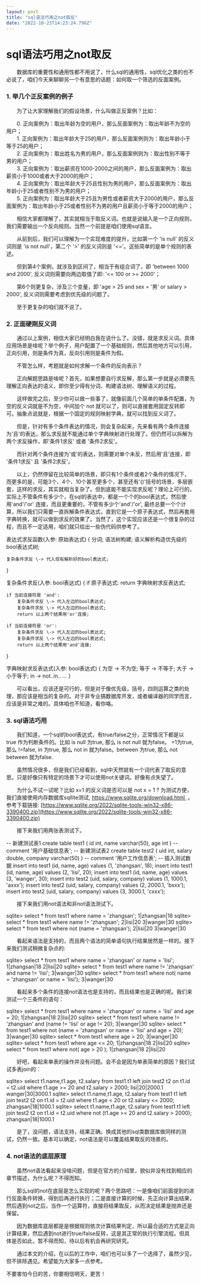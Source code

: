 ```yaml
---
layout: post
title: "sql语法巧用之not取反"
date: "2022-10-23T14:23:24.796Z"
---
```

sql语法巧用之not取反
=============

　　数据库的重要性和通用性都不用说了，什么sql的通用性，sql优化之类的也不必说了，咱们今天来聊聊另一个有意思的话题：如何取一个筛选的反面案例。

### 1\. 举几个正反案例的例子

　　为了让大家理解我们的假设场景，什么叫做正反案例？比如：

　　0. 正向案例为：取出年龄为空的用户，那么反面案例为：取出年龄不为空的用户；  
　　1. 正向案例为：取出年龄大于25的用户，那么反面案例则为：取出年龄小于等于25的用户；  
　　2. 正向案例为：取出姓名为男的用户，那么反面案例则为：取出性别不等于男的用户；  
　　3. 正向案例为：取出薪资在1000-2000之间的用户，那么反面案例为：取出薪资小于1000或者大于2000的用户；  
　　4. 正向案例为：取出年龄大于25且性别为男的用户，那么反面案例为：取出年龄小于25或者性别不为男的用户；  
　　5. 正向案例为：取出年龄大于25且为男性或者薪资大于2000的用户，那么反面案例为：取出年龄小于25或者性别不为男的用户且薪资小于等于2000的用户；

　　相信大家都理解了，其实就相当于取反义词。也就是说输入是一个正向规则，我们需要输出一个反向规则。当然一个前提是咱们使用sql语言。

　　从前到后，我们可以理解为一个实现难度的提升，比如第一个 'is null' 的反义词则是 'is not null'，第二个 '>' 的反义词则是 '<='。这些简单的是单个规则的表述。

　　但到第4个案例，就涉及到区间了，相当于有组合词了，即 'between 1000 and 2000', 反义词则需要向两边取值了即: '<= 100 or >= 2000'；

　　第6个则更复杂，涉及三个变量，即 'age > 25 and sex = '男' or salary > 2000', 反义词则需要考虑到优先级的问题了。

　　至于更复杂的咱们就不说了。

### 2\. 正面硬刚反义词

　　通过以上案例，相信大家已经明白我在说什么了。没错，就是求反义词。具体应用场景是啥呢？举个例子，用户配置了一个基础规则，然后其他地方可以引用，正向引用，则是条件为真，反向引用则是条件为假。

　　不管怎么样，考题就是如何求解一个条件的反向表示？

　　正向解题思路是啥呢？首先，如果想要自行求反解，那么第一步就是必须要先理解正向表达的语义，即你至少得有分词、构建语法树、理解语义的过程。

　　这样做完之后，至少你可以做一些事了，就像前面几个简单的单条件配置，为空的反义词就是不为空，中间加个 not 就可以了，则可以直接套用固定反转即可。抽象点说就是，根据一个固定的规则映射字典，就可以找到反义词了。

　　但是，针对有多个条件表达的情况，则会复杂起来，先来看有两个条件连接为'且'的表达，那么求反就不能通过单个字典映射进行处理了。但仍然可以拆解为两个求反操作，即'条件1求反' 或者 '条件2求反'。

　　而针对两个条件连接为'或'的表达，则需要对单个未反，然后用'且'连接，即 '条件1求反' 且 '条件2求反'。

　　以上，仍然停留在比较简单的场景，即只有1个条件或者2个条件的情况下，而更多的是，可能3个、4个、10个甚至更多个，甚至还有'()'括号的场景，多层嵌套，这样的求反，其实就相当复杂了。但到底能不能实现求反呢？理论上可行的，实际上不管条件有多少个，在sql的表达中，都是一个个的bool表达式，然后使用'and'/'or' 连接，而且更重要的，不管有多少个'and'/'or', 最终总要一个个计算，所以我们只需要一直拆解条件表达式，直到它是一个原子表达式，然后再套用字典转换，就可以做到求反的效果了。当然了，这个实现应该还是一个很复杂的过程，而且不一定适用，咱们就只给出一些伪代码供参考了。 

表达式求反函数(入参: 原始表达式) {
    分词;
    语法树构建;
    语义解析构造优先级的bool表达式树;
    
    复杂条件求反 \-> 代入现有解析好的bool表达式;
}

复杂条件求反(入参: bool表达式) {
    if 原子表达式:
        return 字典映射求反表达式;
        
    if 当前连接符是 'and':
        复杂条件求反 \-> 代入左边的bool表达式;
        复杂条件求反 \-> 代入左边的bool表达式;
        return 以上两个结果用'or'连接;
    
    if 当前连接符是 'or':
        复杂条件求反 \-> 代入左边的bool表达式;
        复杂条件求反 \-> 代入左边的bool表达式;
        return 以上两个结果用'and'连接;
}

字典映射求反表达式(入参: bool表达式) {
    为空 \-> 不为空;
    等于 \-> 不等于;
    大于 \-> 小于等于;
    in \-> not..in..
    ...
}

　　可以看出，应该还是可行的，但是对于像优先级，括号，四则运算之类的处理，那应该是相当的复杂的。对于非专业搞数据库开发，或者编译器的同学而言，应该是非常之难的。具体咱也不知道，看你咯。

### 3\. sql语法巧用

　　我们知道，一个sql的bool表达式，有true/false之分，正常情况下都是以 true 作为判断条件的。比如 is null 为true, 那么 is not null 就为false。 =1为true, 那么 !=false, in 为true, 那么 not in 就为false。between 为true, 那么 not between 就为false.

　　虽然情况很多，但是我们已经看到，sql中天然就有一个词代表了取反的意思。只是好像只有特定的场景下才可以使用not关键词。好像有点失望了。

　　为什么不试一试呢？比如 x=1 的反义词是否可以是 not x = 1 ? 为测试方便，我们直接使用内存数据库sqllite测试, https://www.sqlite.org/download.html  。参考下载链接: [https://www.sqlite.org/2022/sqlite-tools-win32-x86-3390400.zip](https://www.sqlite.org/2022/sqlite-tools-win32-x86-3390400.zip)

　　接下来我们用两张表测试下。

\-- 新建测试表1
create table test1 (
    id int, name varchar(50), 
    age int 
) 
\-- comment '用户基础信息表';
-- 新建测试表2
create table test2 (
    uid int, 
    salary double, 
    company varchar(50)
) 
\-- comment '用户工作信息表';
-- 插入测试数据
insert into test1 (id, name, age) values (1, 'zhangsan', 18);
insert into test1 (id, name, age) values (2, 'lisi', 20);
insert into test1 (id, name, age) values (3, 'wanger', 30);
insert into test2 (uid, salary, company) values (1, 1000.1, 'axxx');
insert into test2 (uid, salary, company) values (2, 2000.1, 'bxxx');
insert into test2 (uid, salary, company) values (3, 3000.1, 'cxxx');

　　接下来我们用not语法和非not语法测试下。

sqlite\> select \* from test1 where name \= 'zhangsan';
1|zhangsan|18
sqlite\> select \* from test1 where name != 'zhangsan';
2|lisi|20
3|wanger|30
sqlite\> select \* from test1 where not (name \= 'zhangsan');
2|lisi|20
3|wanger|30

　　看起来语法是支持的，而且两个语法的简单语句执行结果居然是一样的。接下来我们测试稍微复杂点的:

sqlite\> select \* from test1 where name \= 'zhangsan' or name \= 'lisi';
1|zhangsan|18
2|lisi|20
sqlite\> select \* from test1 where name != 'zhangsan' and name != 'lisi';
3|wanger|30
sqlite\> select \* from test1 where not( name \= 'zhangsan' or name \= 'lisi');
3|wanger|30

　　看起来多个条件的连接not语法也是支持的，而且结果也是正确的呢。我们来测试一个三条件的语句：

sqlite\> select \* from test1 where name \= 'zhangsan' or name \= 'lisi' and age \= 20;
1|zhangsan|18
2|lisi|20
sqlite\> select \* from test1 where name != 'zhangsan' and (name != 'lisi' or age != 20);
3|wanger|30
sqlite\> select \* from test1 where not (name \= 'zhangsan' or name \= 'lisi' and age \= 20);
3|wanger|30
sqlite\> select \* from test1 where age \> 20;
3|wanger|30
sqlite\> select \* from test1 where age <= 20;
1|zhangsan|18
2|lisi|20
sqlite\> select \* from test1 where not( age \> 20 );
1|zhangsan|18
2|lisi|20

　　好吧，看起来单表的操作并没有问题。会不会是因为单表简单的原因？我们试试多表join的：

sqlite\> select t1.name,t1.age, t2.salary from test1 t1 left join test2 t2 on t1.id \= t2.uid where t1.age \>= 20 and t2.salary \> 2000;
lisi|20|2000.1
wanger|30|3000.1
sqlite\> select t1.name,t1.age, t2.salary from test1 t1 left join test2 t2 on t1.id \= t2.uid where t1.age < 20 or t2.salary <= 2000;
zhangsan|18|1000.1
sqlite\> select t1.name,t1.age, t2.salary from test1 t1 left join test2 t2 on t1.id \= t2.uid where not (t1.age \>= 20 and t2.salary \> 2000);
zhangsan|18|1000.1

　　是了，没问题，语法支持，结果正确。换成其他的sql类数据库做同样的测试，仍然一致。基本可以确定，not语法是可以覆盖结果取反的场景的。

### 4\. not语法的底层原理

　　虽然not语法看起来没啥问题，但是在官方的介绍里，貌似并没有找到相应的章节描述，为什么呢？不得而知。

　　那么sql的not在底层是怎么实现的呢？两个思路吧：一是像咱们前面提到的进行反面条件转换，得到后再进行执行；二是直接计算的时候，先正向计算出结果，然后遇到not之后，当作一个运算符，直接将结果取反，从而决定结果是抛弃还是保留。

　　因为数据库底层都是是根据规则依次计算结果判定，所以最合适的方式是正向计算结果，然后遇到not进行true/false反转，这是其正常的执行引擎流程。但具体是否如此，暂不得而知，待以后有机会再研究研究。

　　通过本文的介绍，在以后的工作中，咱们也可以多了一个选择了，虽然少见，但不排除遇见。希望能为大家多一点参考。

不要害怕今日的苦，你要相信明天，更苦！